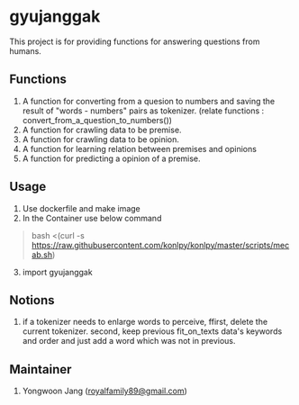 # gyujanggak
This project is for providing functions for answering questions from humans.

## Functions
1. A function for converting from a quesion to numbers and saving the result of "words - numbers" pairs as tokenizer. (relate functions : convert_from_a_question_to_numbers())
2. A function for crawling data to be premise.
3. A function for crawling data to be opinion.
4. A function for learning relation between premises and opinions
5. A function for predicting a opinion of a premise.

## Usage
1. Use dockerfile and make image 
2. In the Container use below command
> bash <(curl -s https://raw.githubusercontent.com/konlpy/konlpy/master/scripts/mecab.sh) 
3. import gyujanggak

## Notions
1. if a tokenizer needs to enlarge words to perceive, ffirst, delete the current tokenizer. second, keep previous fit_on_texts data's keywords and order and just add a word which was not in previous.

## Maintainer
1. Yongwoon Jang (royalfamily89@gmail.com)
